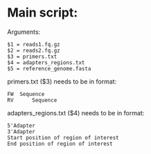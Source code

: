# Main script:
Arguments:

	$1 = reads1.fq.gz
	$2 = reads2.fq.gz
	$3 = primers.txt
	$4 = adapters_regions.txt
	$5 = reference_genome.fasta
primers.txt ($3) needs to be in format: 

  	FW 	Sequence
	RV  	Sequence
			 
adapters_regions.txt ($4) needs to be in format:

	5'Adapter
	3'Adapter
 	Start position of region of interest
  	End position of region of interest
